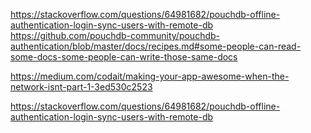 https://stackoverflow.com/questions/64981682/pouchdb-offline-authentication-login-sync-users-with-remote-db
https://github.com/pouchdb-community/pouchdb-authentication/blob/master/docs/recipes.md#some-people-can-read-some-docs-some-people-can-write-those-same-docs

https://medium.com/codait/making-your-app-awesome-when-the-network-isnt-part-1-3ed530c2523


https://stackoverflow.com/questions/64981682/pouchdb-offline-authentication-login-sync-users-with-remote-db